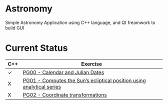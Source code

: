 # Astronomy
Simple Astronomy Application using C++ language, and Qt freamwork to build GUI

# Current Status

C++ | Exercise 
--- | ------- 
 ✓ | [PG00 - Calendar and Julian Dates](https://github.com/salim97/Astronomy/tree/master/pg00)
 X | [PG01 - Computes the Sun’s ecliptical position using analytical series](https://github.com/salim97/Astronomy)
 X | [PG02 -  Coordinate transformations](https://github.com/salim97/Astronomy)
 




